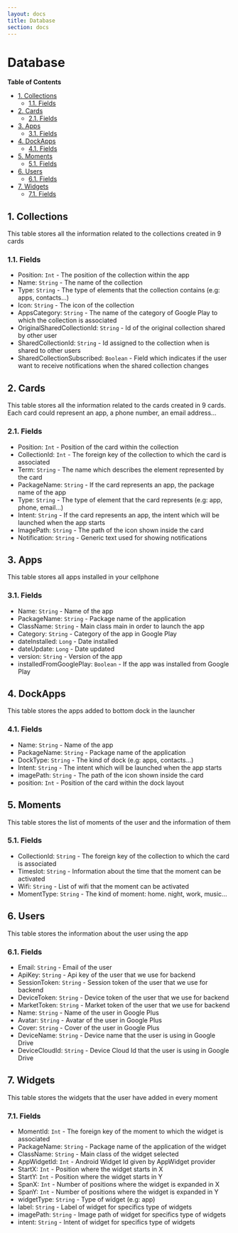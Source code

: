 ```yaml
---
layout: docs
title: Database
section: docs
---
```


# Database

**Table of Contents**

* [1. Collections](#collections)
  * [1.1. Fields](#fields)
* [2. Cards](#cards)
  * [2.1. Fields](#fields-1)
* [3. Apps](#apps)
  * [3.1. Fields](#fields-2)
* [4. DockApps](#dockapps)
  * [4.1. Fields](#fields-3)
* [5. Moments](#moments)
  * [5.1. Fields](#fields-4)
* [6. Users](#users)
  * [6.1. Fields](#fields-5)
* [7. Widgets](#widgets)
  * [7.1. Fields](#fields-6)

## 1. Collections

This table stores all the information related to the collections created in 9 cards

### 1.1. Fields

* Position: `Int` - The position of the collection within the app
* Name: `String` - The name of the collection
* Type: `String` - The type of elements that the collection contains (e.g: apps, contacts...)
* Icon: `String` - The icon of the collection
* AppsCategory: `String` - The name of  the category of Google Play to which the collection is associated
* OriginalSharedCollectionId: `String` - Id of the original collection shared by other user
* SharedCollectionId: `String` - Id assigned to the collection when is shared to other users
* SharedCollectionSubscribed: `Boolean` - Field which indicates if the user want to receive notifications when the shared collection changes

## 2. Cards

This table stores all the information related to the cards created in 9 cards. Each card could represent an app, a phone number, an email address...

### 2.1. Fields

* Position: `Int` - Position of the card within the collection
* CollectionId: `Int` - The foreign key of  the collection to which the card is associated
* Term: `String` - The name which describes the element represented by the card
* PackageName: `String` - If the card represents an app, the package name of the app
* Type: `String` - The type of element that the card represents (e.g: app, phone, email...)
* Intent: `String` - If the card represents an app, the intent which will be launched when the app starts
* ImagePath: `String` - The path of the icon shown inside the card
* Notification: `String` - Generic text used for showing notifications

## 3. Apps

This table stores all apps installed in your cellphone

### 3.1. Fields

* Name: `String` - Name of the app
* PackageName: `String` - Package name of the application
* ClassName: `String` - Main class main in order to launch the app
* Category: `String` - Category of the app in Google Play
* dateInstalled: `Long` - Date installed
* dateUpdate: `Long` - Date updated
* version: `String` - Version of the app
* installedFromGooglePlay: `Boolean` - If the app was installed from Google Play

## 4. DockApps

This table stores the apps added to bottom dock in the launcher

### 4.1. Fields

* Name: `String` - Name of the app
* PackageName: `String` - Package name of the application
* DockType: `String` - The kind of dock (e.g: apps, contacts...)
* Intent: `String` - The intent which will be launched when the app starts
* imagePath: `String` - The path of the icon shown inside the card
* position: `Int` - Position of the card within the dock layout

## 5. Moments

This table stores the list of moments of the user and the information of them

### 5.1. Fields

* CollectionId: `String` - The foreign key of  the collection to which the card is associated
* Timeslot: `String` - Information about the time that the moment can be activated
* Wifi: `String` - List of wifi that the moment can be activated
* MomentType: `String` - The kind of moment: home. night, work, music...

## 6. Users

This table stores the information about the user using the app

### 6.1. Fields

* Email: `String` - Email of the user
* ApiKey: `String` - Api key of the user that we use for backend
* SessionToken: `String` - Session token of the user that we use for backend
* DeviceToken: `String` - Device token of the user that we use for backend
* MarketToken: `String` - Market token of the user that we use for backend
* Name: `String` - Name of the user in Google Plus
* Avatar: `String` - Avatar of the user in Google Plus
* Cover: `String` - Cover of the user in Google Plus
* DeviceName: `String` - Device name that the user is using in Google Drive
* DeviceCloudId: `String` - Device Cloud Id that the user is using in Google Drive

## 7. Widgets

This table stores the widgets that the user have added in every moment

### 7.1. Fields

* MomentId: `Int` - The foreign key of  the moment to which the widget is associated
* PackageName: `String` - Package name of the application of the widget
* ClassName: `String` - Main class of the widget selected
* AppWidgetId: `Int` - Android Widget Id given by AppWidget provider
* StartX: `Int` - Position where the widget starts in X
* StartY: `Int` - Position where the widget starts in Y
* SpanX: `Int` - Number of positions where the widget is expanded in X
* SpanY: `Int` - Number of positions where the widget is expanded in Y
* widgetType: `String` - Type of widget (e.g: app)
* label: `String` - Label of widget for specifics type of widgets
* imagePath: `String` - Image path of widget for specifics type of widgets
* intent: `String` -  Intent of widget for specifics type of widgets